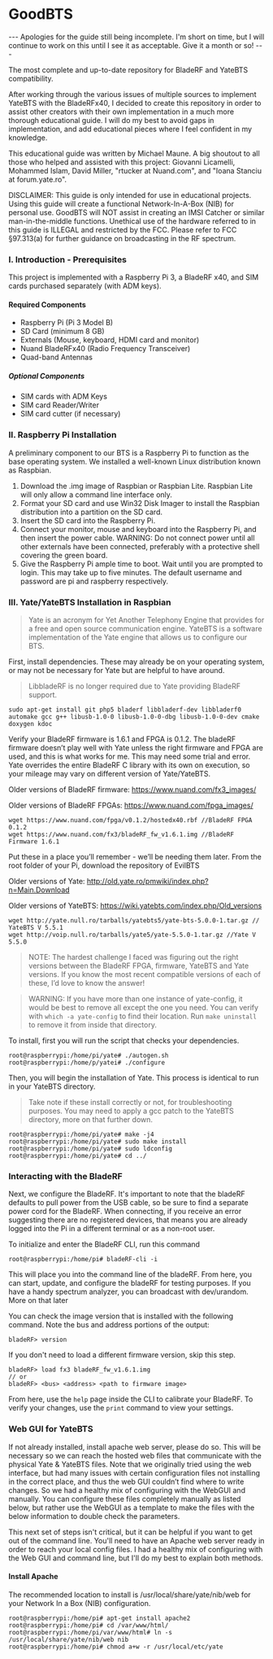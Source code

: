 # GoodBTS

--- Apologies for the guide still being incomplete. I'm short on time, but I will continue to work on this until I see it as acceptable. Give it a month or so! ---

The most complete and up-to-date repository for BladeRF and YateBTS compatibility.

After working through the various issues of multiple sources to implement YateBTS with the BladeRFx40, I decided to create this repository in order to assist other creators with their own implementation in a much more thorough educational guide. I will do my best to avoid gaps in implementation, and add educational pieces where I feel confident in my knowledge.

This educational guide was written by Michael Maune. A big shoutout to all those who helped and assisted with this project: Giovanni Licamelli, Mohammed Islam, David Miller, "rtucker at Nuand.com", and "Ioana Stanciu at forum.yate.ro".

DISCLAIMER: This guide is only intended for use in educational projects. Using this guide will create a functional Network-In-A-Box (NIB) for personal use. GoodBTS will NOT assist in creating an IMSI Catcher or similar man-in-the-middle functions. Unethical use of the hardware referred to in this guide is ILLEGAL and restricted by the FCC. Please refer to FCC §97.313(a) for further guidance on broadcasting in the RF spectrum. 

### I. Introduction - Prerequisites

This project is implemented with a Raspberry Pi 3, a BladeRF x40, and SIM cards purchased separately (with ADM keys). 

#### Required Components
- Raspberry Pi (Pi 3 Model B)
- SD Card (minimum 8 GB)
- Externals (Mouse, keyboard, HDMI card and monitor)
- Nuand BladeRFx40 (Radio Frequency Transceiver)
- Quad-band Antennas 

##### Optional Components
- SIM cards with ADM Keys
- SIM card Reader/Writer
- SIM card cutter (if necessary)

### II. Raspberry Pi Installation
A preliminary component to our BTS is a Raspberry Pi to function as the base operating system. We installed a well-known Linux distribution known as Raspbian.
1. Download the .img image of Raspbian or Raspbian Lite. Raspbian Lite will only allow a command line interface only.
2. Format your SD card and use Win32 Disk Imager to install the Raspbian distribution into a partition on the SD card.
3. Insert the SD card into the Raspberry Pi.
4. Connect your monitor, mouse and keyboard into the Raspberry Pi, and then insert the power cable. WARNING: Do not connect power until all other externals have been connected, preferably with a protective shell covering the green board.
5. Give the Raspberry Pi ample time to boot. Wait until you are prompted to login. This may take up to five minutes. The default username and password are pi and raspberry respectively. 

### III. Yate/YateBTS Installation in Raspbian
> Yate is an acronym for Yet Another Telephony Engine that provides for a free and open source communication engine. YateBTS is a software implementation of the Yate engine that allows us to configure our BTS.

First, install dependencies. These may already be on your operating system, or may not be necessary for Yate but are helpful to have around. 
> LibbladeRF is no longer required due to Yate providing BladeRF support.
```
sudo apt-get install git php5 bladerf libbladerf-dev libbladerf0 automake gcc g++ libusb-1.0-0 libusb-1.0-0-dbg libusb-1.0-0-dev cmake doxygen kdoc
```

Verify your BladeRF firmware is 1.6.1 and FPGA is 0.1.2. The bladeRF firmware doesn’t play well with Yate unless the right firmware and FPGA are used, and this is what works for me. This may need some trial and error. Yate overrides the entire BladeRF C library with its own on execution, so your mileage may vary on different version of Yate/YateBTS.

Older versions of BladeRF firmware: https://www.nuand.com/fx3_images/

Older versions of BladeRF FPGAs: https://www.nuand.com/fpga_images/ 

```
wget https://www.nuand.com/fpga/v0.1.2/hostedx40.rbf //BladeRF FPGA 0.1.2
wget https://www.nuand.com/fx3/bladeRF_fw_v1.6.1.img //BladeRF Firmware 1.6.1
```

Put these in a place you’ll remember - we’ll be needing them later. 
From the root folder of your Pi, download the repository of EvilBTS

Older versions of Yate: http://old.yate.ro/pmwiki/index.php?n=Main.Download

Older versions of YateBTS: https://wiki.yatebts.com/index.php/Old_versions 

```
wget http://yate.null.ro/tarballs/yatebts5/yate-bts-5.0.0-1.tar.gz // YateBTS V 5.5.1
wget http://voip.null.ro/tarballs/yate5/yate-5.5.0-1.tar.gz //Yate V 5.5.0
```

> NOTE: The hardest challenge I faced was figuring out the right versions between the BladeRF FPGA, firmware, YateBTS and Yate versions. If you know the most recent compatible versions of each of these, I’d love to know the answer!

> WARNING: If you have more than one instance of yate-config, it would be best to remove all except the one you need. You can verify with ``` which -a yate-config ``` to find their location. Run ```make uninstall``` to remove it from inside that directory.

To install, first you will run the script that checks your dependencies.
```
root@raspberrypi:/home/pi/yate# ./autogen.sh
root@raspberrypi:/home/p/yatei# ./configure
```
Then, you will begin the installation of Yate. This process is identical to run in your YateBTS directory.

>Take note if these install correctly or not, for troubleshooting purposes. You may need to apply a gcc patch to the YateBTS directory, more on that further down.

```
root@raspberrypi:/home/pi/yate# make -j4
root@raspberrypi:/home/pi/yate# sudo make install
root@raspberrypi:/home/pi/yate# sudo ldconfig
root@raspberrypi:/home/pi/yate# cd ../
```

### Interacting with the BladeRF

Next, we configure the BladeRF. It's important to note that the bladeRF defaults to pull power from the USB cable, so be sure to find a separate power cord for the BladeRF. When connecting, if you receive an error suggesting there are no registered devices, that means you are already logged into the Pi in a different terminal or as a non-root user.

To initialize and enter the BladeRF CLI, run this command
```
root@raspberrypi:/home/pi# bladeRF-cli -i
```

This will place you into the command line of the bladeRF. From here, you can start, update, and configure the bladeRF for testing purposes. If you have a handy spectrum analyzer, you can broadcast with dev/urandom. More on that later

You can check the image version that is installed with the following command. Note the bus and address portions of the output:
```
bladeRF> version
```

If you don't need to load a different firmware version, skip this step.
``` 
bladeRF> load fx3 bladeRF_fw_v1.6.1.img
// or
bladeRF> <bus> <address> <path to firmware image>
```

From here, use the ```help``` page inside the CLI to calibrate your BladeRF. To verify your changes, use the ```print``` command to view your settings. 

### Web GUI for YateBTS

If not already installed, install apache web server, please do so. This will be necessary so we can reach the hosted web files that communicate with the physical Yate & YateBTS files. Note that we originally tried using the web interface, but had many issues with certain configuration files not installing in the correct place, and thus the web GUI couldn’t find where to write changes. So we had a healthy mix of configuring with the WebGUI and manually. You can configure these files completely manually as listed below, but rather use the WebGUI as a template to make the files with the below information to double check the parameters.

This next set of steps isn't critical, but it can be helpful if you want to get out of the command line. You'll need to have an Apache web server ready in order to reach your local config files. I had a healthy mix of configuring with the Web GUI and command line, but I'll do my best to explain both methods.

#### Install Apache

The recommended location to install is /usr/local/share/yate/nib/web for your Network In a Box (NIB) configuration.
```
root@raspberrypi:/home/pi# apt-get install apache2
root@raspberrypi:/home/pi# cd /var/www/html/
root@raspberrypi:/home/pi/var/www/html# ln -s /usr/local/share/yate/nib/web nib
root@raspberrypi:/home/pi# chmod a+w -r /usr/local/etc/yate
```
